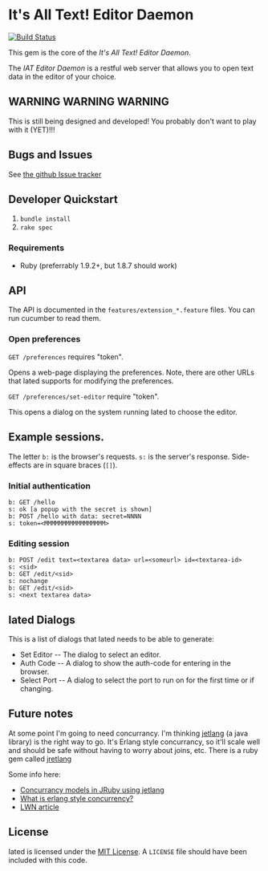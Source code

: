 # It's All Text! Editor Daemon

[![Build Status](https://secure.travis-ci.org/docwhat/iated.png?branch=master,next)](http://travis-ci.org/docwhat/iated)

This gem is the core of the *It's All Text! Editor Daemon*.

The *IAT Editor Daemon* is a restful web server that allows you to
open text data in the editor of your choice.

## WARNING WARNING WARNING

This is still being designed and developed!  You probably don't want to play with it (YET)!!!

## Bugs and Issues

See [the github Issue tracker](https://github.com/docwhat/iated/issues)

## Developer Quickstart

1. `bundle install`
2. `rake spec`

### Requirements

* Ruby (preferrably 1.9.2+, but 1.8.7 should work)

## API

The API is documented in the `features/extension_*.feature` files. You
can run cucumber to read them.

### Open preferences

`GET /preferences` requires "token".

Opens a web-page displaying the preferences.  Note, there are other
URLs that Iated supports for modifying the preferences.

`GET /preferences/set-editor` require "token".

This opens  a dialog on the system running Iated to choose the editor.

## Example sessions.

The letter `b:` is the browser's requests. `s:` is the server's
response.  Side-effects are in square braces (`[]`).

### Initial authentication

    b: GET /hello
    s: ok [a popup with the secret is shown]
    b: POST /hello with data: secret=NNNN
    s: token=<MMMMMMMMMMMMMMMMM>

### Editing session

    b: POST /edit text=<textarea data> url=<someurl> id=<textarea-id>
    s: <sid>
    b: GET /edit/<sid>
    s: nochange
    b: GET /edit/<sid>
    s: <next textarea data>

## Iated Dialogs

This is a list of dialogs that Iated needs to be able to generate:

* Set Editor -- The dialog to select an editor.
* Auth Code -- A dialog to show the auth-code for entering in the
  browser.
* Select Port -- A dialog to select the port to run on for the first
  time or if changing.


## Future notes

At some point I'm going to need concurrancy.  I'm thinking
[jetlang](http://code.google.com/p/jetlang/) (a java library) is the
right way to go.  It's Erlang style concurrancy, so it'll scale well
and should be safe without having to worry about joins, etc.  There is
a ruby gem called [jretlang](http://github.com/reevesg/jretlang)

Some info here:

* [Concurrancy models in JRuby using jetlang](http://www.blog.wordaligned.com/2010/02/17/concurrency-models-in-jruby-using-jetlang/)
* [What is erlang style concurrency?](http://ulf.wiger.net/weblog/2008/02/06/what-is-erlang-style-concurrency/)
* [LWN article](http://lwn.net/Articles/441790/)

## License

Iated is licensed under the
[MIT License](http://www.opensource.org/licenses/mit-license.php). A
`LICENSE` file should have been included with this code.
